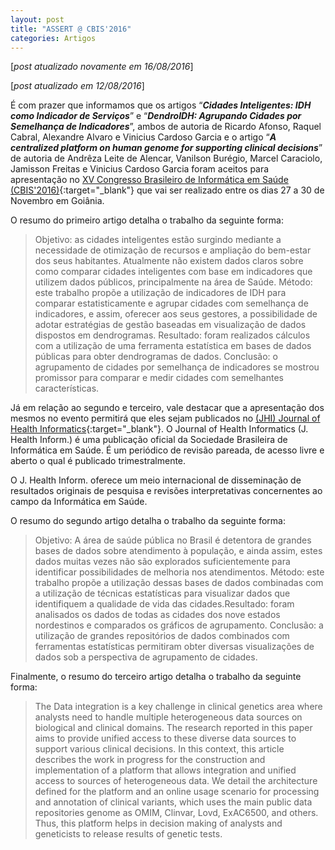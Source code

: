 ```yaml
---
layout: post
title: "ASSERT @ CBIS'2016"
categories: Artigos
---
```


[_post atualizado novamente em 16/08/2016_]

[_post atualizado em 12/08/2016_]

É com prazer que informamos que os artigos “_**Cidades Inteligentes: IDH como Indicador de Serviços**_” e “_**DendroIDH: Agrupando Cidades por Semelhança de Indicadores**_”, ambos de autoria de Ricardo Afonso, Raquel Cabral, Alexandre Alvaro e Vinicius Cardoso Garcia e o artigo “_**A centralized platform on human genome for supporting clinical decisions**_” de autoria de Andrêza Leite de Alencar, Vanilson Burégio, Marcel Caraciolo, Jamisson Freitas e Vinicius Cardoso Garcia foram aceitos para apresentação no [XV Congresso Brasileiro de Informática em Saúde (CBIS'2016)](http://www.sbis.org.br/cbis2016){:target="_blank"} que vai ser realizado entre os dias 27 a 30 de Novembro em Goiânia.

O resumo do primeiro artigo detalha o trabalho da seguinte forma:

> Objetivo: as cidades inteligentes estão surgindo mediante a necessidade de otimização de recursos e ampliação do bem-estar dos seus habitantes. Atualmente não existem dados claros sobre como comparar cidades inteligentes com base em indicadores que utilizem dados públicos, principalmente na área de Saúde. Método: este trabalho propõe a utilização de indicadores de IDH para comparar estatisticamente e agrupar cidades com semelhança de indicadores, e assim, oferecer aos seus gestores, a possibilidade de adotar estratégias de gestão baseadas em visualização de dados dispostos em dendrogramas. Resultado: foram realizados cálculos com a utilização de uma ferramenta estatística em bases de dados públicas para obter dendrogramas de dados. Conclusão: o agrupamento de cidades por semelhança de indicadores se mostrou promissor para comparar e medir cidades com semelhantes características.

Já em relação ao segundo e terceiro, vale destacar que a apresentação dos mesmos no evento permitirá que eles sejam publicados no [(JHI) Journal of Health Informatics](http://www.jhi-sbis.saude.ws/ojs-jhi/index.php/jhi-sbis){:target="_blank"}. O Journal of Health Informatics (J. Health Inform.) é uma publicação oficial da Sociedade Brasileira de Informática em Saúde. É um periódico de revisão pareada, de acesso livre e aberto o qual é publicado trimestralmente.

O J. Health Inform. oferece um meio internacional de disseminação de resultados originais de pesquisa e revisões interpretativas concernentes ao campo da Informática em Saúde.

O resumo do segundo artigo detalha o trabalho da seguinte forma:

> Objetivo: A área de saúde pública no Brasil é detentora de grandes bases de dados sobre atendimento à população, e ainda assim, estes dados muitas vezes não são explorados suficientemente para identificar possibilidades de melhoria nos atendimentos. Método: este trabalho propõe a utilização dessas bases de dados combinadas com a utilização de técnicas estatísticas para visualizar dados que identifiquem a qualidade de vida das cidades.Resultado: foram analisados os dados de todas as cidades dos nove estados nordestinos e comparados os gráficos de agrupamento. Conclusão: a utilização de grandes repositórios de dados combinados com ferramentas estatísticas permitiram obter diversas visualizações de dados sob a perspectiva de agrupamento de cidades.

Finalmente, o resumo do terceiro artigo detalha o trabalho da seguinte forma:

> The Data integration is a key challenge in clinical genetics area where analysts need to handle multiple heterogeneous data sources on biological and clinical domains. The research reported in this paper aims to provide unified access to these diverse data sources to support various clinical decisions. In this context, this article describes the work in progress for the construction and implementation of a platform that allows integration and unified access to sources of heterogeneous data. We detail the architecture defined for the platform and an online usage scenario for processing and annotation of clinical variants, which uses the main public data repositories genome as OMIM, Clinvar, Lovd, ExAC6500, and others. Thus, this platform helps in decision making of analysts and geneticists to release results of genetic tests.